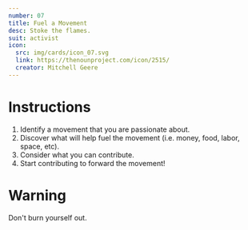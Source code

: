 ```yaml
---
number: 07
title: Fuel a Movement
desc: Stoke the flames. 
suit: activist
icon:
  src: img/cards/icon_07.svg
  link: https://thenounproject.com/icon/2515/
  creator: Mitchell Geere
---
```

# Instructions

1. Identify a movement that you are passionate about.  
2. Discover what will help fuel the movement (i.e. money, food, labor, space, etc).
3. Consider what you can contribute. 
4. Start contributing to forward the movement!

# Warning 
Don't burn yourself out.

